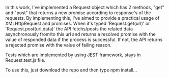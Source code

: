 In this work, I've implemented a Request object which has 2 methods, "get" and "post" that returns a new promise 
according to response's of the requests. By implementing this, I've aimed to provide a practical usage of XMLHttpRequest 
and promises. When it's typed  'Request.get(url)' or 'Request.post(url,data)' the API fetchs/posts the related data asynchronously from/to this url and returns a resolved promise with the value of responded data if the process is successful. If not, the API returns a rejected promise with the value of failing reason.

Tests which are implemented by using JEST framework, stays in Request.test.js file.

To use this, just download the repo and then type npm install...
